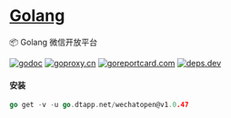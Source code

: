<h1>
<a href="https://www.dtapp.net/">Golang</a>
</h1>

📦 Golang 微信开放平台

[comment]: <> (go)
[![godoc](https://pkg.go.dev/badge/go.dtapp.net/wechatopen?status.svg)](https://pkg.go.dev/go.dtapp.net/wechatopen)
[![goproxy.cn](https://goproxy.cn/stats/go.dtapp.net/wechatopen/badges/download-count.svg)](https://goproxy.cn/stats/go.dtapp.net/wechatopen)
[![goreportcard.com](https://goreportcard.com/badge/go.dtapp.net/wechatopen)](https://goreportcard.com/report/go.dtapp.net/wechatopen)
[![deps.dev](https://img.shields.io/badge/deps-go-red.svg)](https://deps.dev/go/go.dtapp.net%2Fwechatopen)

#### 安装

```go
go get -v -u go.dtapp.net/wechatopen@v1.0.47
```